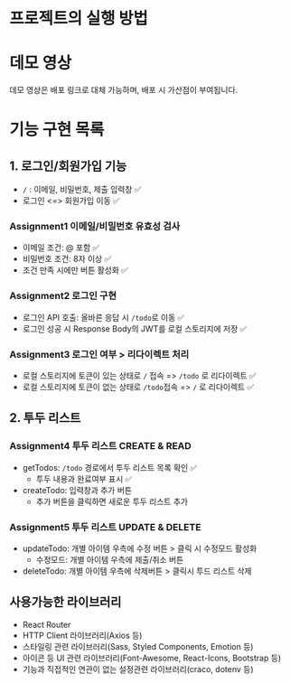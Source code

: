 # 프로젝트의 실행 방법

# 데모 영상

데모 영상은 배포 링크로 대체 가능하며, 배포 시 가산점이 부여됩니다.

# 기능 구현 목록

## 1. 로그인/회원가입 기능

- `/` : 이메일, 비밀번호, 제출 입력창 ✅
- 로그인 <=> 회원가입 이동 ✅

### Assignment1 이메일/비밀번호 유효성 검사

- 이메일 조건: @ 포함 ✅
- 비밀번호 조건: 8자 이상 ✅
- 조건 만족 시에만 버튼 활성화 ✅

### Assignment2 로그인 구현

- 로그인 API 호출: 올바른 응답 시 `/todo`로 이동 ✅
- 로그인 성공 시 Response Body의 JWT를 로컬 스토리지에 저장 ✅

### Assignment3 로그인 여부 > 리다이렉트 처리

- 로컬 스토리지에 토큰이 있는 상태로 `/` 접속 => `/todo` 로 리다이렉트 ✅
- 로컬 스토리지에 토큰이 없는 상태로 `/todo`접속 => `/` 로 리다이렉트 ✅

## 2. 투두 리스트

### Assignment4 투두 리스트 CREATE & READ

- getTodos: `/todo` 경로에서 투두 리스트 목록 확인 ✅
  - 투두 내용과 완료여부 표시 ✅
- createTodo: 입력창과 추가 버튼
  - 추가 버튼을 클릭하면 새로운 투두 리스트 추가

### Assignment5 투두 리스트 UPDATE & DELETE

- updateTodo: 개별 아이템 우측에 수정 버튼 > 클릭 시 수정모드 활성화
  - 수정모드: 개별 아이템 우측에 제출/취소 버튼
- deleteTodo: 개별 아이템 우측에 삭제버튼 > 클릭시 투드 리스트 삭제

## 사용가능한 라이브러리

- React Router
- HTTP Client 라이브러리(Axios 등)
- 스타일링 관련 라이브러리(Sass, Styled Components, Emotion 등)
- 아이콘 등 UI 관련 라이브러리(Font-Awesome, React-Icons, Bootstrap 등)
- 기능과 직접적인 연관이 없는 설정관련 라이브러리(craco, dotenv 등)
